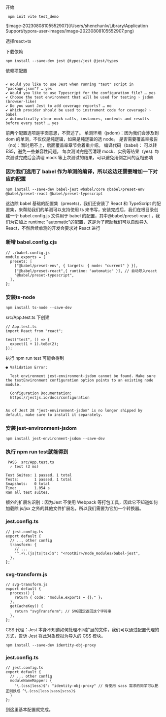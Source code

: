 开始
```
 npm init vite test_demo
```

![image-20230808105552907](/Users/shenchunlv/Library/Application Support/typora-user-images/image-20230808105552907.png)

选择react+ts

下载依赖

```
npm install --save-dev jest @types/jest @jest/types

```
依赖项配置
```

✔ Would you like to use Jest when running "test" script in "package.json"? … yes
✔ Would you like to use Typescript for the configuration file? … yes
✔ Choose the test environment that will be used for testing › jsdom (browser-like)
✔ Do you want Jest to add coverage reports? … no
✔ Which provider should be used to instrument code for coverage? › babel
✔ Automatically clear mock calls, instances, contexts and results before every test? … yes
```
前两个配置选项是字面意思，不赘述了。
单测环境（jsdom)：因为我们会涉及到 dom 的单测，不仅仅是纯逻辑，如果是纯逻辑的选 node。
是否需要覆盖率报告（no)：暂时用不上，后面覆盖率章节会着重介绍。
编译代码（babel)： 可以转 ES5，避免一些兼容性问题。
每次测试完是否清理 mock、实例等结果（yes): 每次测试完成后会清理 mock 等上次测试的结果，可以避免用例之间的互相影响
### 因为我们选用了 babel 作为单测的编译，所以这边还需要增加一下对应的配置
```
npm install --save-dev babel-jest @babel/core @babel/preset-env @babel/preset-react @babel/preset-typescript

```
这边除 babel 基础的配置集（presets)，我们还安装了 React 和 TypeScript 的配置集，来帮助我们的单测可以支持使用 ts 来书写，安装完成后，我们在根目录创建一个 babel.config.js 文件用于 babel 的配置，其中@babel/preset-react ，我们为它加上 runtime: "automatic"的配置，这是为了帮助我们可以自动导入 React，不然后续单测的开发会要求对 React 进行

### 新增 babel.config.cjs
```
// ./babel.config.js
module.exports = {
  presets: [
    ["@babel/preset-env", { targets: { node: "current" } }],
    ["@babel/preset-react",{ runtime: "automatic" }], // 自动导入react
    "@babel/preset-typescript",
  ],
};

```
### 安装ts-node
```
npm install ts-node --save-dev

```
src/App.test.ts 下创建
```
// App.test.ts
import React from "react";

test("test", () => {
  expect(1 + 1).toBe(2);
});

```
执行  npm run test   可能会得到
```
● Validation Error:

  Test environment jest-environment-jsdom cannot be found. Make sure the testEnvironment configuration option points to an existing node module.

  Configuration Documentation:
  https://jestjs.io/docs/configuration


As of Jest 28 "jest-environment-jsdom" is no longer shipped by default, make sure to install it separately.
```
### 安装 jest-environment-jsdom
```
npm install jest-environment-jsdom --save-dev

```
### 执行 npm run test就能得到
```
 PASS  src/App.test.ts
  ✓ test (3 ms)

Test Suites: 1 passed, 1 total
Tests:       1 passed, 1 total
Snapshots:   0 total
Time:        1.054 s
Ran all test suites.
```
额外的扩展名识别：因为Jest 不使用 Webpack 等打包工具，因此它不知道如何加载除 js/jsx 之外的其他文件扩展名，所以我们需要为它加一个转换器。
### jest.config.ts
```
// jest.config.ts
export default {
  // ... other config
  transform: {
    // ...
    "^.+\.(js|ts|tsx)$": "<rootDir>/node_modules/babel-jest",
  },
};

```
### svg-transform.js
```
// svg-transform.js
export default {
  process() {
    return { code: "module.exports = {};" };
  },
  getCacheKey() {
    return "svgTransform"; // SVG固定返回这个字符串
  },
};
```
CSS 代理：Jest 本身不知道如何处理不同扩展的文件，我们可以通过配置代理的方式，告诉 Jest 将此对象模拟为导入的 CSS 模块。
```
npm install --save-dev identity-obj-proxy
```
### jest.config.ts
```
// jest.config.ts
export default {
  // ... other config
  moduleNameMapper: {
    "\.(css|less)$": "identity-obj-proxy" // 有使用 sass 需求的同学可以把正则换成 ^\.(css|less|sass|scss)$
  }
};
```
到这里基本配置就完成。
